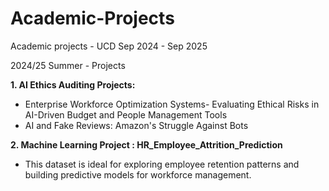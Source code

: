 # Academic-Projects
Academic projects - UCD Sep 2024 - Sep 2025

2024/25 Summer - Projects

**1. AI Ethics Auditing Projects:**
- Enterprise Workforce Optimization Systems- Evaluating Ethical Risks in AI-Driven Budget and People Management Tools
- AI and Fake Reviews: Amazon's Struggle Against Bots

**2. Machine Learning Project :  HR_Employee_Attrition_Prediction**
- This dataset is ideal for exploring employee retention patterns and building predictive models for workforce management.
